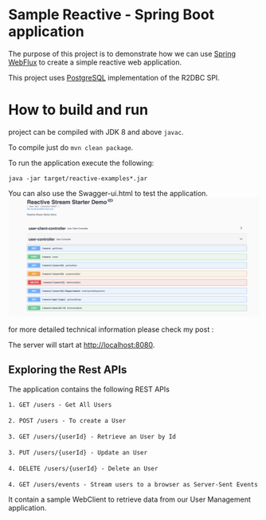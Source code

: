 # Sample Reactive  - Spring Boot application
The purpose of this project is to demonstrate how we can use [Spring WebFlux](https://docs.spring.io/spring/docs/current/spring-framework-reference/web-reactive.html) to create a simple reactive web application.

This project uses [PostgreSQL](https://github.com/r2dbc/r2dbc-postgresql) implementation of the R2DBC SPI.

# How to build and run

project can be compiled with JDK 8 and above `javac`.

To compile just do `mvn clean package`.

To run the application execute the following:
```
java -jar target/reactive-examples*.jar
```
You can also use the Swagger-ui.html to test the application.
![alt text](react-starter-demo.png)

for more detailed technical information please check my post :


The server will start at <http://localhost:8080>.

## Exploring the Rest APIs

The application contains the following REST APIs

```
1. GET /users - Get All Users

2. POST /users - To create a User

3. GET /users/{userId} - Retrieve an User by Id

3. PUT /users/{userId} - Update an User

4. DELETE /users/{userId} - Delete an User

4. GET /users/events - Stream users to a browser as Server-Sent Events
```
It contain a sample WebClient to retrieve data from our User Management application.


